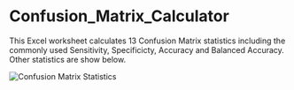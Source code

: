 # Confusion_Matrix_Calculator
This Excel worksheet calculates 13 Confusion Matrix statistics including the commonly used Sensitivity, Specificicty, Accuracy and Balanced Accuracy.  Other statistics are show below.

![Confusion Matrix Statistics](https://github.com/MrFunkenstein/Confusion_Matix_Calculator/images/Confusion_Matrix_Calculator_Screenshot.png)

